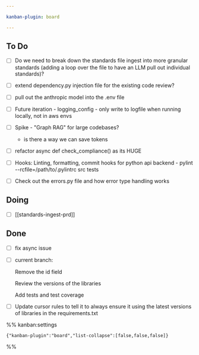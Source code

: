 ```yaml
---

kanban-plugin: board

---
```


## To Do

- [ ] Do we need to break down the standards file ingest into more granular standards (adding a loop over the file to have an LLM pull out individual standards)?
- [ ] extend dependency.py injection file for the existing code review?
- [ ] pull out the anthropic model into the .env file
- [ ] Future iteration - logging_config - only write to logfile when running locally, not in aws envs
- [ ] Spike - "Graph RAG" for large codebases?
	- is there a way we can save tokens
- [ ] refactor async def check_compliance() as its HUGE
- [ ] Hooks: Linting, formatting, commit hooks for python api backend
		- pylint --rcfile=/path/to/.pylintrc src tests
- [ ] Check out the errors.py file and how error type handling works


## Doing

- [ ] [[standards-ingest-prd]]


## Done

- [ ] fix async issue
- [ ] current branch:
	
	Remove the id field
	
	Review the versions of the libraries
	
	Add tests and test coverage
- [ ] Update cursor rules to tell it to always ensure it using the latest versions of libraries in the requirements.txt




%% kanban:settings
```
{"kanban-plugin":"board","list-collapse":[false,false,false]}
```
%%